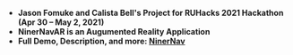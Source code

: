- **Jason Fomuke and Calista Bell's Project for RUHacks 2021 Hackathon (Apr 30 – May 2, 2021)**
- **NinerNavAR is an Augumented Reality Application**
- **Full Demo, Description, and more: [NinerNav](https://devpost.com/software/ninernav)**
